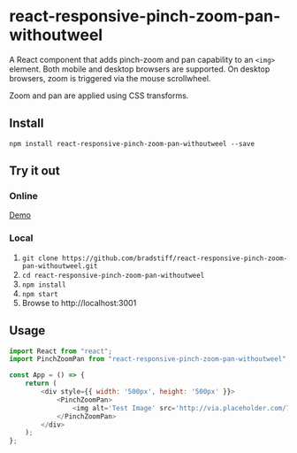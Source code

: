 # react-responsive-pinch-zoom-pan-withoutweel

A React component that adds pinch-zoom and pan capability to an `<img>` element. Both mobile and desktop browsers are supported. On desktop browsers, zoom is triggered via the mouse scrollwheel.

Zoom and pan are applied using CSS transforms. 

## Install

`npm install react-responsive-pinch-zoom-pan-withoutweel --save`

## Try it out

### Online

[Demo](https://bradstiff.github.io/react-responsive-pinch-zoom-pan-withoutweel/)

### Local

1. `git clone https://github.com/bradstiff/react-responsive-pinch-zoom-pan-withoutweel.git`
2. `cd react-responsive-pinch-zoom-pan-withoutweel`
3. `npm install`
4. `npm start`
5. Browse to http://localhost:3001

## Usage

```javascript
import React from "react";
import PinchZoomPan from "react-responsive-pinch-zoom-pan-withoutweel";

const App = () => {
    return (
        <div style={{ width: '500px', height: '500px' }}>
            <PinchZoomPan>
                <img alt='Test Image' src='http://via.placeholder.com/750x750' />
            </PinchZoomPan>
        </div>
    );
};

